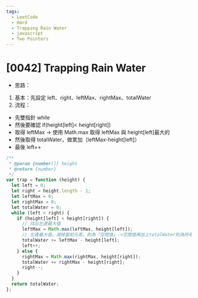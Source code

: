 ```yaml
---
tags:
  - LeetCode
  - Hard
  - Trapping Rain Water
  - javascript
  - Two Pointers
---
```


# [0042] Trapping Rain Water

- 思路：

1. 基本：先設定 left、right、leftMax、rightMax、totalWater
2. 流程：

- 先雙指針 while
- 然後要確認 if(height[left]< height[right])
- 取得 leftMax -> 使用 Math.max 取得 leftMax 與 height[left]最大的
- 然後取得 totalWater，做累加（leftMax-height[left]）
- 最後 left++

```js
/**
 * @param {number[]} height
 * @return {number}
 */
var trap = function (height) {
  let left = 0;
  let right = height.length - 1;
  let leftMax = 0;
  let rightMax = 0;
  let totalWater = 0;
  while (left < right) {
    if (height[left] < height[right]) {
      // 找出左邊最大值
      leftMax = Math.max(leftMax, height[left]);
      // 左邊最大值，減掉當前元素，則為「空間值」->空間值再加上totalWater則為所有的水
      totalWater += leftMax - height[left];
      left++;
    } else {
      rightMax = Math.max(rightMax, height[right]);
      totalWater += rightMax - height[right];
      right--;
    }
  }
  return totalWater;
};
```
